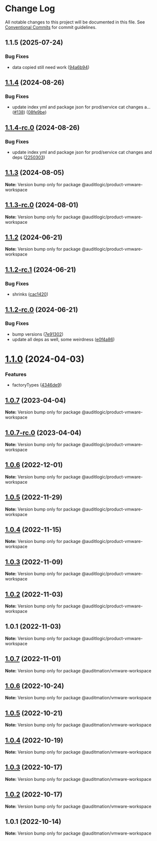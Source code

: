 # Change Log

All notable changes to this project will be documented in this file.
See [Conventional Commits](https://conventionalcommits.org) for commit guidelines.

## 1.1.5 (2025-07-24)


### Bug Fixes

* data copied still need work ([94a6b94](https://github.com/zerobias-org/product/commit/94a6b942fb0516367548599d739529536132755a))





## [1.1.4](https://github.com/auditlogic/product/compare/@auditlogic/product-vmware-workspace@1.1.3...@auditlogic/product-vmware-workspace@1.1.4) (2024-08-26)


### Bug Fixes

* update index yml and package json for prod/service cat changes a… ([#138](https://github.com/auditlogic/product/issues/138)) ([08fe9be](https://github.com/auditlogic/product/commit/08fe9beb1c8457462a19bc69caa02e6212d97e1a))





## [1.1.4-rc.0](https://github.com/auditlogic/product/compare/@auditlogic/product-vmware-workspace@1.1.3...@auditlogic/product-vmware-workspace@1.1.4-rc.0) (2024-08-26)


### Bug Fixes

* update index yml and package json for prod/service cat changes and deps ([2250303](https://github.com/auditlogic/product/commit/225030363a363608240135b7ebed386b28f01e4b))





## [1.1.3](https://github.com/auditlogic/product/compare/@auditlogic/product-vmware-workspace@1.1.2...@auditlogic/product-vmware-workspace@1.1.3) (2024-08-05)

**Note:** Version bump only for package @auditlogic/product-vmware-workspace





## [1.1.3-rc.0](https://github.com/auditlogic/product/compare/@auditlogic/product-vmware-workspace@1.1.2...@auditlogic/product-vmware-workspace@1.1.3-rc.0) (2024-08-01)

**Note:** Version bump only for package @auditlogic/product-vmware-workspace





## [1.1.2](https://github.com/auditlogic/product/compare/@auditlogic/product-vmware-workspace@1.1.2-rc.1...@auditlogic/product-vmware-workspace@1.1.2) (2024-06-21)

**Note:** Version bump only for package @auditlogic/product-vmware-workspace





## [1.1.2-rc.1](https://github.com/auditlogic/product/compare/@auditlogic/product-vmware-workspace@1.1.2-rc.0...@auditlogic/product-vmware-workspace@1.1.2-rc.1) (2024-06-21)


### Bug Fixes

* shrinks ([cac1420](https://github.com/auditlogic/product/commit/cac14200fefcd8183ab69fe89a47bd3f70f563e9))





## [1.1.2-rc.0](https://github.com/auditlogic/product/compare/@auditlogic/product-vmware-workspace@1.1.0...@auditlogic/product-vmware-workspace@1.1.2-rc.0) (2024-06-21)


### Bug Fixes

* bump versions ([7e91302](https://github.com/auditlogic/product/commit/7e913023b8b312150ed7762c32fbbe616be71de5))
* update all deps as well, some weirdness ([e0f4a86](https://github.com/auditlogic/product/commit/e0f4a864714e2d3de6bbf3da014d5312fe53be2f))





# [1.1.0](https://github.com/auditlogic/product/compare/@auditlogic/product-vmware-workspace@1.0.7...@auditlogic/product-vmware-workspace@1.1.0) (2024-04-03)


### Features

* factoryTypes ([4346de9](https://github.com/auditlogic/product/commit/4346de92693aee892fccf725338ffc7b80ab182b))





## [1.0.7](https://github.com/auditlogic/product/compare/@auditlogic/product-vmware-workspace@1.0.6...@auditlogic/product-vmware-workspace@1.0.7) (2023-04-04)

**Note:** Version bump only for package @auditlogic/product-vmware-workspace





## [1.0.7-rc.0](https://github.com/auditlogic/product/compare/@auditlogic/product-vmware-workspace@1.0.6...@auditlogic/product-vmware-workspace@1.0.7-rc.0) (2023-04-04)

**Note:** Version bump only for package @auditlogic/product-vmware-workspace





## [1.0.6](https://github.com/auditlogic/product/compare/@auditlogic/product-vmware-workspace@1.0.5...@auditlogic/product-vmware-workspace@1.0.6) (2022-12-01)

**Note:** Version bump only for package @auditlogic/product-vmware-workspace





## [1.0.5](https://github.com/auditlogic/product/compare/@auditlogic/product-vmware-workspace@1.0.4...@auditlogic/product-vmware-workspace@1.0.5) (2022-11-29)

**Note:** Version bump only for package @auditlogic/product-vmware-workspace





## [1.0.4](https://github.com/auditlogic/product/compare/@auditlogic/product-vmware-workspace@1.0.3...@auditlogic/product-vmware-workspace@1.0.4) (2022-11-15)

**Note:** Version bump only for package @auditlogic/product-vmware-workspace





## [1.0.3](https://github.com/auditlogic/product/compare/@auditlogic/product-vmware-workspace@1.0.2...@auditlogic/product-vmware-workspace@1.0.3) (2022-11-09)

**Note:** Version bump only for package @auditlogic/product-vmware-workspace





## [1.0.2](https://github.com/auditlogic/product/compare/@auditlogic/product-vmware-workspace@1.0.1...@auditlogic/product-vmware-workspace@1.0.2) (2022-11-03)

**Note:** Version bump only for package @auditlogic/product-vmware-workspace





## 1.0.1 (2022-11-03)

**Note:** Version bump only for package @auditlogic/product-vmware-workspace





## [1.0.7](https://github.com/auditmation/store-content/compare/@auditmation/vmware-workspace@1.0.6...@auditmation/vmware-workspace@1.0.7) (2022-11-01)

**Note:** Version bump only for package @auditmation/vmware-workspace





## [1.0.6](https://github.com/auditmation/store-content/compare/@auditmation/vmware-workspace@1.0.5...@auditmation/vmware-workspace@1.0.6) (2022-10-24)

**Note:** Version bump only for package @auditmation/vmware-workspace





## [1.0.5](https://github.com/auditmation/store-content/compare/@auditmation/vmware-workspace@1.0.4...@auditmation/vmware-workspace@1.0.5) (2022-10-21)

**Note:** Version bump only for package @auditmation/vmware-workspace





## [1.0.4](https://github.com/auditmation/store-content/compare/@auditmation/vmware-workspace@1.0.3...@auditmation/vmware-workspace@1.0.4) (2022-10-19)

**Note:** Version bump only for package @auditmation/vmware-workspace





## [1.0.3](https://github.com/auditmation/store-content/compare/@auditmation/vmware-workspace@1.0.2...@auditmation/vmware-workspace@1.0.3) (2022-10-17)

**Note:** Version bump only for package @auditmation/vmware-workspace





## [1.0.2](https://github.com/auditmation/store-content/compare/@auditmation/vmware-workspace@1.0.1...@auditmation/vmware-workspace@1.0.2) (2022-10-17)

**Note:** Version bump only for package @auditmation/vmware-workspace





## 1.0.1 (2022-10-14)

**Note:** Version bump only for package @auditmation/vmware-workspace

